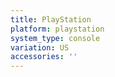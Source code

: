 ```yaml
---
title: PlayStation
platform: playstation
system_type: console
variation: US
accessories: ''
---
```

